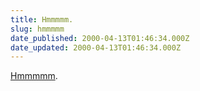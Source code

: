 ```yaml
---
title: Hmmmmm.
slug: hmmmmm
date_published: 2000-04-13T01:46:34.000Z
date_updated: 2000-04-13T01:46:34.000Z
---
```


[Hmmmmm](http://www.msnbc.com/modules/commerce/kozmo/).
